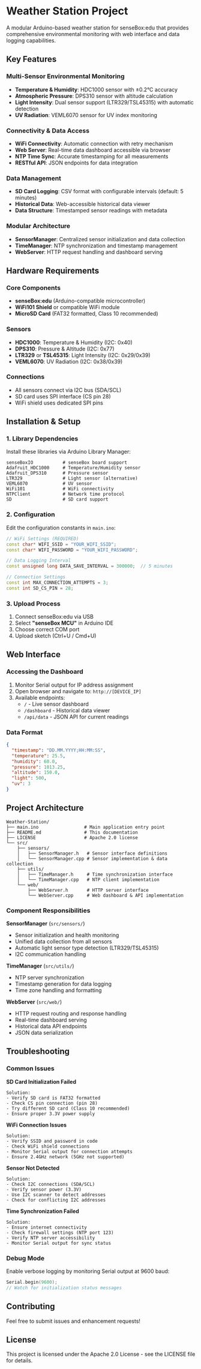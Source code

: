# Weather Station Project

A modular Arduino-based weather station for senseBox:edu that provides comprehensive environmental monitoring with web interface and data logging capabilities.

## Key Features

### Multi-Sensor Environmental Monitoring
- **Temperature & Humidity**: HDC1000 sensor with ±0.2°C accuracy
- **Atmospheric Pressure**: DPS310 sensor with altitude calculation
- **Light Intensity**: Dual sensor support (LTR329/TSL45315) with automatic detection
- **UV Radiation**: VEML6070 sensor for UV index monitoring

### Connectivity & Data Access
- **WiFi Connectivity**: Automatic connection with retry mechanism
- **Web Server**: Real-time data dashboard accessible via browser
- **NTP Time Sync**: Accurate timestamping for all measurements
- **RESTful API**: JSON endpoints for data integration

### Data Management
- **SD Card Logging**: CSV format with configurable intervals (default: 5 minutes)
- **Historical Data**: Web-accessible historical data viewer
- **Data Structure**: Timestamped sensor readings with metadata

### Modular Architecture
- **SensorManager**: Centralized sensor initialization and data collection
- **TimeManager**: NTP synchronization and timestamp management
- **WebServer**: HTTP request handling and dashboard serving

## Hardware Requirements

### Core Components
- **senseBox:edu** (Arduino-compatible microcontroller)
- **WiFi101 Shield** or compatible WiFi module
- **MicroSD Card** (FAT32 formatted, Class 10 recommended)

### Sensors
- **HDC1000**: Temperature & Humidity (I2C: 0x40)
- **DPS310**: Pressure & Altitude (I2C: 0x77)
- **LTR329** or **TSL45315**: Light Intensity (I2C: 0x29/0x39)
- **VEML6070**: UV Radiation (I2C: 0x38/0x39)

### Connections
- All sensors connect via I2C bus (SDA/SCL)
- SD card uses SPI interface (CS pin 28)
- WiFi shield uses dedicated SPI pins

## Installation & Setup

### 1. Library Dependencies
Install these libraries via Arduino Library Manager:
```
senseBoxIO           # senseBox board support
Adafruit_HDC1000     # Temperature/Humidity sensor
Adafruit_DPS310      # Pressure sensor
LTR329               # Light sensor (alternative)
VEML6070             # UV sensor
WiFi101              # WiFi connectivity
NTPClient            # Network time protocol
SD                   # SD card support
```

### 2. Configuration
Edit the configuration constants in `main.ino`:
```cpp
// WiFi Settings (REQUIRED)
const char* WIFI_SSID = "YOUR_WIFI_SSID";
const char* WIFI_PASSWORD = "YOUR_WIFI_PASSWORD";

// Data Logging Interval
const unsigned long DATA_SAVE_INTERVAL = 300000;  // 5 minutes

// Connection Settings
const int MAX_CONNECTION_ATTEMPTS = 3;
const int SD_CS_PIN = 28;
```

### 3. Upload Process
1. Connect senseBox:edu via USB
2. Select **"senseBox MCU"** in Arduino IDE
3. Choose correct COM port
4. Upload sketch (Ctrl+U / Cmd+U)

## Web Interface

### Accessing the Dashboard
1. Monitor Serial output for IP address assignment
2. Open browser and navigate to: `http://[DEVICE_IP]`
3. Available endpoints:
   - `/` - Live sensor dashboard
   - `/dashboard` - Historical data viewer
   - `/api/data` - JSON API for current readings

### Data Format
```json
{
  "timestamp": "DD.MM.YYYY;HH:MM:SS",
  "temperature": 25.5,
  "humidity": 60.0,
  "pressure": 1013.25,
  "altitude": 150.0,
  "light": 500,
  "uv": 3
}
```

## Project Architecture

```
Weather-Station/
├── main.ino                 # Main application entry point
├── README.md                # This documentation
├── LICENSE                  # Apache 2.0 license
└── src/
    ├── sensors/
    │   ├── SensorManager.h   # Sensor interface definitions
    │   └── SensorManager.cpp # Sensor implementation & data collection
    ├── utils/
    │   ├── TimeManager.h     # Time synchronization interface
    │   └── TimeManager.cpp   # NTP client implementation
    └── web/
        ├── WebServer.h       # HTTP server interface
        └── WebServer.cpp     # Web dashboard & API implementation
```

### Component Responsibilities

**SensorManager** (`src/sensors/`)
- Sensor initialization and health monitoring
- Unified data collection from all sensors
- Automatic light sensor type detection (LTR329/TSL45315)
- I2C communication handling

**TimeManager** (`src/utils/`)
- NTP server synchronization
- Timestamp generation for data logging
- Time zone handling and formatting

**WebServer** (`src/web/`)
- HTTP request routing and response handling
- Real-time dashboard serving
- Historical data API endpoints
- JSON data serialization

## Troubleshooting

### Common Issues

**SD Card Initialization Failed**
```
Solution:
- Verify SD card is FAT32 formatted
- Check CS pin connection (pin 28)
- Try different SD card (Class 10 recommended)
- Ensure proper 3.3V power supply
```

**WiFi Connection Issues**
```
Solution:
- Verify SSID and password in code
- Check WiFi shield connections
- Monitor Serial output for connection attempts
- Ensure 2.4GHz network (5GHz not supported)
```

**Sensor Not Detected**
```
Solution:
- Check I2C connections (SDA/SCL)
- Verify sensor power (3.3V)
- Use I2C scanner to detect addresses
- Check for conflicting I2C addresses
```

**Time Synchronization Failed**
```
Solution:
- Ensure internet connectivity
- Check firewall settings (NTP port 123)
- Verify NTP server accessibility
- Monitor Serial output for sync status
```

### Debug Mode
Enable verbose logging by monitoring Serial output at 9600 baud:
```cpp
Serial.begin(9600);
// Watch for initialization status messages
```

## Contributing

Feel free to submit issues and enhancement requests!

## License

This project is licensed under the Apache 2.0 License - see the LICENSE file for details.
